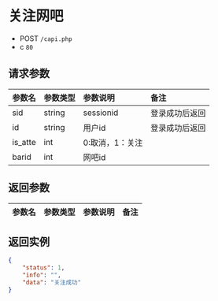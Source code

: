 # 关注网吧

* POST `/capi.php`
* c `80`

## 请求参数

| 参数名 | 参数类型 | 参数说明 | 备注 |
| :---- | :----| :----| :---- |
| sid | string | sessionid | 登录成功后返回 |
| id | string | 用户id | 登录成功后返回 |
| is_atte | int | 0:取消，1：关注 |
| barid | int | 网吧id |

## 返回参数

| 参数名 | 参数类型 | 参数说明 | 备注 |
| :---- | :----| :----| :---- |



## 返回实例

```JSON
{
    "status": 1,
    "info": "",
    "data": "关注成功"
}
```